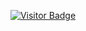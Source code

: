 <!---
- 👋 Hi, I’m @MarinaMastroleo
- 👀 I’m interested in ...
- 🌱 I’m currently learning ...
- 💞️ I’m looking to collaborate on ...
- 📫 How to reach me ...
- ⚡ Fun fact: ...
--->

<p align="center">
  <a href="https://github.com/MarinaMastroleo">
    <img src="https://visitor-badge.laobi.icu/badge?page_id=MarinaMastroleo.MarinaMastroleo" alt="Visitor Badge"/>
  </a>
</p>


<!---
MarinaMastroleo/MarinaMastroleo is a ✨ special ✨ repository because its `README.md` (this file) appears on your GitHub profile.
You can click the Preview link to take a look at your changes.
--->
